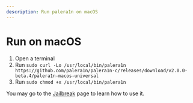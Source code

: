 ```yaml
---
description: Run palera1n on macOS
---
```


# Run on macOS

1. Open a terminal
2. Run `sudo curl -Lo /usr/local/bin/palera1n https://github.com/palera1n/palera1n-c/releases/download/v2.0.0-beta.4/palera1n-macos-universal`
3. Run `sudo chmod +x /usr/local/bin/palera1n`

You may go to the [Jailbreak](jailbreak.md) page to learn how to use it.
